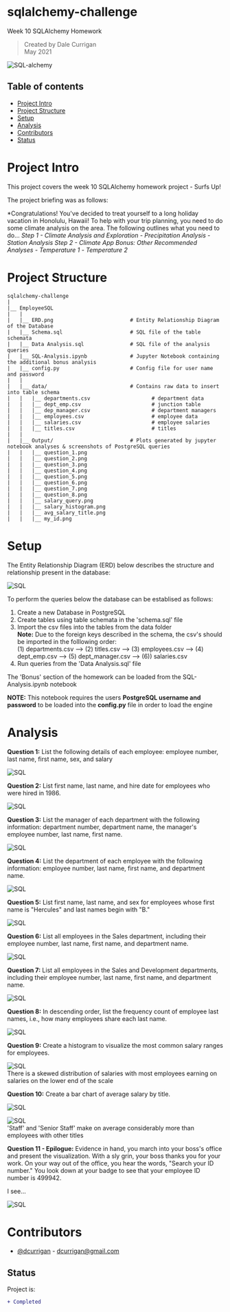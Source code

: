 # sqlalchemy-challenge
Week 10 SQLAlchemy Homework

> Created by Dale Currigan  
> May 2021  
  
![SQL-alchemy](surfs-up.png)    

## Table of contents  
* [Project Intro](#Project-Intro)  
* [Project Structure](#Project-Structure)  
* [Setup](#Setup)  
* [Analysis](#Analysis)  
* [Contributors](#Contributors)  
* [Status](#Status)  

# Project Intro
This project covers the week 10 SQLAlchemy homework project - Surfs Up!
  
The project briefing was as follows:  
  
*Congratulations! You've decided to treat yourself to a long holiday vacation in Honolulu, Hawaii! To help with your trip planning, you need to do some climate analysis on the area. The following outlines what you need to do...
*Step 1 - Climate Analysis and Exploration*
   *- Precipitation Analysis*
   *- Station Analysis*
*Step 2 - Climate App* 
*Bonus: Other Recommended Analyses*
   *- Temperature 1*
   *- Temperature 2*

# Project Structure
```
sqlalchemy-challenge   
|  
|__ EmployeeSQL  
|   | 
|   |__ ERD.png                         # Entity Relationship Diagram of the Database
|   |__ Schema.sql                      # SQL file of the table schemata
|   |__ Data Analysis.sql               # SQL file of the analysis queries 
|   |__ SQL-Analysis.ipynb              # Jupyter Notebook containing the additional bonus analysis
|   |__ config.py                       # Config file for user name and password  
|   |
|   |__ data/                           # Contains raw data to insert into table schema  
|   |   |__ departments.csv                    # department data  
|   |   |__ dept_emp.csv                       # junction table  
|   |   |__ dep_manager.csv                    # department managers  
|   |   |__ employees.csv                      # employee data  
|   |   |__ salaries.csv                       # employee salaries  
|   |   |__ titles.csv                         # titles  
|   |   
|   |__ Output/                         # Plots generated by jupyter notebook analyses & screenshots of PostgreSQL queries  
|   |   |__ question_1.png
|   |   |__ question_2.png
|   |   |__ question_3.png
|   |   |__ question_4.png
|   |   |__ question_5.png
|   |   |__ question_6.png
|   |   |__ question_7.png
|   |   |__ question_8.png
|   |   |__ salary_query.png  
|   |   |__ salary_histogram.png
|   |   |__ avg_salary_title.png
|   |   |__ my_id.png
``` 
  
# Setup 
The Entity Relationship Diagram (ERD) below describes the structure and relationship present in the database:  

![SQL](EmployeeSQL/ERD.png)  
  
To perform the queries below the database can be establised as follows:  
1. Create a new Database in PostgreSQL  
2. Create tables using table schemata in the 'schema.sql' file 
3. Import the csv files into  the tables from the data folder  
    **Note:** Due to the foreign keys described in the schema, the csv's should be imported in the folllowing order:  
              (1) departments.csv --> (2) titles.csv --> (3) employees.csv --> (4) dept_emp.csv -->  (5) dept_manager.csv --> (6)) salaries.csv
5. Run queries from the 'Data Analysis.sql' file  
  
The 'Bonus' section of the homework can be loaded from the SQL-Analysis.ipynb notebook   
  
**NOTE:** This notebook requires the users **PostgreSQL username and password** to be loaded into the **config.py** file in order to load the engine  
  
  
# Analysis  
  
**Question 1:** List the following details of each employee: employee number, last name, first name, sex, and salary   

![SQL](EmployeeSQL/Output/question_1.png)  

**Question 2:** List first name, last name, and hire date for employees who were hired in 1986.

![SQL](EmployeeSQL/Output/question_2.png)  

**Question 3:** List the manager of each department with the following information: department number, department name, the manager's employee number, last name, first name. 
  
![SQL](EmployeeSQL/Output/question_3.png)   
   
**Question 4:** List the department of each employee with the following information: employee number, last name, first name, and department name. 
  
![SQL](EmployeeSQL/Output/question_4.png)  

**Question 5:** List first name, last name, and sex for employees whose first name is "Hercules" and last names begin with "B." 

![SQL](EmployeeSQL/Output/question_5.png)  

**Question 6:** List all employees in the Sales department, including their employee number, last name, first name, and department name. 

![SQL](EmployeeSQL/Output/question_6.png)  

**Question 7:** List all employees in the Sales and Development departments, including their employee number, last name, first name, and department name. 

![SQL](EmployeeSQL/Output/question_7.png)  

**Question 8:** In descending order, list the frequency count of employee last names, i.e., how many employees share each last name.

![SQL](EmployeeSQL/Output/question_8.png)  

**Question 9:** Create a histogram to visualize the most common salary ranges for employees.

![SQL](EmployeeSQL/Output/salary_histogram.png)  
There is a skewed distribution of salaries with most employees earning on salaries on the lower end of the scale  
  
  
**Question 10:** Create a bar chart of average salary by title.
  
![SQL](EmployeeSQL/Output/salary_query.png)  
  
![SQL](EmployeeSQL/Output/avg_salary_title.png)  
'Staff' and 'Senior Staff' make on average considerably more than employees with other titles

  
**Question 11 - Epilogue:** Evidence in hand, you march into your boss's office and present the visualization. With a sly grin, your boss thanks you for your work. On your way out of the office, you hear the words, "Search your ID number." You look down at your badge to see that your employee ID number is 499942.

I see...  
  
![SQL](EmployeeSQL/Output/my_id.png)  

    
# Contributors  
- [@dcurrigan](https://github.com/dcurrigan) - <dcurrigan@gmail.com>


## Status
Project is: 
````diff 
+ Completed
````
